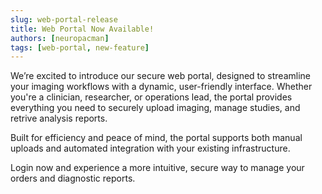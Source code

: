 ```yaml
---
slug: web-portal-release
title: Web Portal Now Available!
authors: [neuropacman]
tags: [web-portal, new-feature]
---
```


We’re excited to introduce our secure web portal, designed to streamline your imaging workflows with a dynamic, user-friendly interface. Whether you're a clinician, researcher, or operations lead, the portal provides everything you need to securely upload imaging, manage studies, and retrive analysis reports.

<!-- truncate -->

Built for efficiency and peace of mind, the portal supports both manual uploads and automated integration with your existing infrastructure.

Login now and experience a more intuitive, secure way to manage your orders and diagnostic reports.

